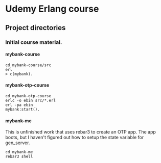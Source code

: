 # Udemy Erlang course
## Project directories 

### Initial course material. 
#### mybank-course 
```
cd mybank-course/src
erl
> c(mybank).
```
#### mybank-otp-course 
```
cd mybank-otp-course
erlc -o ebin src/*.erl
erl -pa ebin
mybank:start().
```
#### mybank-me
This is unfinished work that uses rebar3 to create an OTP app. The app boots, but I haven't figured out how to setup the state variable for gen_server. 
```
cd mybank-me
rebar3 shell